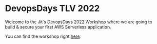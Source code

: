 # DevopsDays TLV 2022
Welcome to the Jit's DevopsDays 2022 Workshop where we are going to build & secure your first AWS Serverless application.<br>

You can find the workshop right [here](https://upgraded-journey-8452d0ec.pages.github.io/intro.html). 